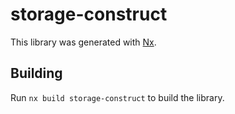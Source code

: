 # storage-construct

This library was generated with [Nx](https://nx.dev).

## Building

Run `nx build storage-construct` to build the library.
